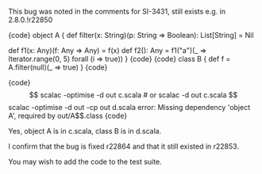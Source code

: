 This bug was noted in the comments for SI-3431, still exists e.g. in 2.8.0.!r22850

{code}
object A {
  def filter(x: String)(p: String => Boolean): List[String] = Nil

  def f1(x: Any)(f: Any => Any) = f(x)
  def f2(): Any = f1("a")(_ => Iterator.range(0, 5) forall (i => true))
}
{code}
{code}
class B {
  def f = A.filter(null)(_ => true)
}
{code}

{code}
$$ scalac -optimise -d out c.scala # or scalac -d out c.scala
$$ scalac -optimise -d out -cp out d.scala
error: Missing dependency 'object A', required by out/A$$.class
{code}

Yes, object A is in c.scala, class B is in d.scala.

I confirm that the bug is fixed r22864 and that it still existed in r22853.

You may wish to add the code to the test suite.
